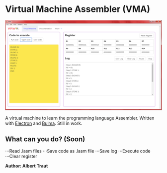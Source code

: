 # Virtual Machine Assembler (VMA)

![Example picture](https://raw.githubusercontent.com/AlTrAugsburg/virtual-machine-Assembler/master/assets/example.png)

A virtual machine to learn the programming language Assembler. Written with [Electron](https://electronjs.org "Electron homepage") and [Bulma](https://bulma.io). Still in work.

## What can you do? (Soon)

⋅⋅⋅Read .lasm files
⋅⋅⋅Save code as .lasm file
⋅⋅⋅Save log
⋅⋅⋅Execute code
⋅⋅⋅Clear register

**Author: Albert Traut**
